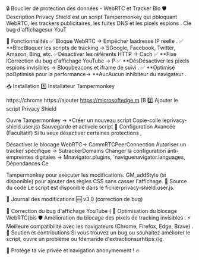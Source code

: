 🔒 Bouclier de protection des données - WebRTC et Tracker Blo
🛡️ Description
Privacy Shield est un script Tampermonkey qui pbloquant WebRTC, les trackers publicitaires, les fuites DNS et les pixels espions . Cle bug d'affichagesur YouT

🚀 Fonctionnalités
✅ Bloque WebRTC → Empêcher laadresse IP réelle .
✅ **BlocBloquer les scripts de tracking → SGoogle, Facebook, Twitter, Amazon, Bing,
etc. ✅Désactiver les référents HTTP → Cach
✅ **Fixe lCorrection du bug d'affichage YouTube → P
✅ **DésDésactiver les pixels espions invisibles → Bloqubeacons et iframe de suivi .
✅ **Optimisé poOptimisé pour la performance→ **AucAucun inhibiteur du navigateur .

📥 Installation
1️⃣ Installateur Tampermonkey

https://chrome
https://ajouter
https://microsoftedge.m
[B
2️⃣ Ajouter le script Privacy Shield

Ouvre Tampermonkey → *Créer un nouveau script
Copie-colle leprivacy-shield.user.js)
Sauvegarde et activele script
🔧 Configuration Avancée (Facultatif)
Si tu veux désactiver certaines protections ,

Désactiver le blocage WebRTC→ CommRTCPeerConnection
Autoriser un tracker spécifique → SutrackerDomains
Changer la configuration anti-empreintes digitales → Mnavigator.plugins, `naviguenavigator.languages,
Dépendances
Ce

Tampermonkey pour exécuter les modifications.
GM_addStyle (si disponible) pour ajouter des règles CSS sans casser l'affichage.
📜 Source du code
Le script est disponible dans le fichierprivacy-shield.user.js.

📝 Journal des modifications
🆕 v3.0 (correction de bug)

🔧 Correction du bug d'affichage YouTube (
🚀 Optimisation du blocage WebRTC(bis
🛡️ Amélioration du blocage des pixels de tracking invisibles .
⚡ Meilleure compatibilité avec les navigateurs (Chrome, Firefox, Edge, Brave) .
📢 Soutien et contributions
Si vous trouvez un bug ou souhaitez améliorer le script, ouvre un problème ou fdemande d'extractionsurhttps://g.

🚀 Protège ta vie privée et navigation anonymement ! 🔥